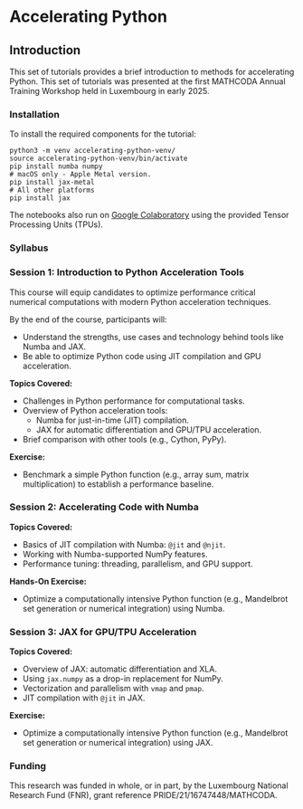 # Accelerating Python

## Introduction

This set of tutorials provides a brief introduction to methods for accelerating
Python. This set of tutorials was presented at the first MATHCODA Annual
Training Workshop held in Luxembourg in early 2025.

### Installation

To install the required components for the tutorial:

    python3 -m venv accelerating-python-venv/
    source accelerating-python-venv/bin/activate
    pip install numba numpy
    # macOS only - Apple Metal version.
    pip install jax-metal
    # All other platforms
    pip install jax

The notebooks also run on [Google
Colaboratory](https://colab.research.google.com) using the provided Tensor
Processing Units (TPUs).

### Syllabus

### Session 1: Introduction to Python Acceleration Tools

This course will equip candidates to optimize performance critical numerical
computations with modern Python acceleration techniques.

By the end of the course, participants will:

* Understand the strengths, use cases and technology behind tools like Numba
  and JAX.  
* Be able to optimize Python code using JIT compilation and GPU acceleration.

**Topics Covered:**

* Challenges in Python performance for computational tasks.  
* Overview of Python acceleration tools:  
  * Numba for just-in-time (JIT) compilation.  
  * JAX for automatic differentiation and GPU/TPU acceleration.  
* Brief comparison with other tools (e.g., Cython, PyPy).

**Exercise:**

* Benchmark a simple Python function (e.g., array sum, matrix multiplication) to establish a performance baseline.

### Session 2: Accelerating Code with Numba

**Topics Covered:**

* Basics of JIT compilation with Numba: `@jit` and `@njit`.  
* Working with Numba-supported NumPy features.  
* Performance tuning: threading, parallelism, and GPU support.

**Hands-On Exercise:**

* Optimize a computationally intensive Python function (e.g., Mandelbrot set generation or numerical integration) using Numba.

### Session 3: JAX for GPU/TPU Acceleration

**Topics Covered:**

* Overview of JAX: automatic differentiation and XLA.  
* Using `jax.numpy` as a drop-in replacement for NumPy.  
* Vectorization and parallelism with `vmap` and `pmap`.  
* JIT compilation with `@jit` in JAX.

**Exercise:**

* Optimize a computationally intensive Python function (e.g., Mandelbrot set generation or numerical integration) using JAX.

### Funding

This research was funded in whole, or in part, by the Luxembourg National
Research Fund (FNR), grant reference PRIDE/21/16747448/MATHCODA.
